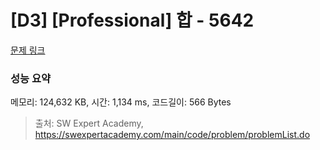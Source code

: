 # [D3] [Professional] 합 - 5642 

[문제 링크](https://swexpertacademy.com/main/code/problem/problemDetail.do?contestProbId=AWXQm2SqdxkDFAUo) 

### 성능 요약

메모리: 124,632 KB, 시간: 1,134 ms, 코드길이: 566 Bytes



> 출처: SW Expert Academy, https://swexpertacademy.com/main/code/problem/problemList.do